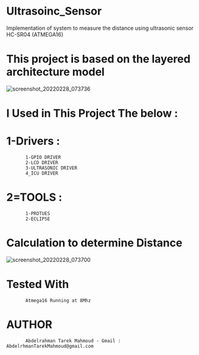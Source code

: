 # Ultrasoinc_Sensor
Implementation of system to measure the distance using ultrasonic sensor HC-SR04 (ATMEGA16)
# This project is based on the layered architecture model
![screenshot_20220228_073736](https://user-images.githubusercontent.com/85140058/155930259-6b4d08c9-4340-487d-a38e-79b01bb19815.png)
# I Used in This Project The below :
# 1-Drivers :
           1-GPIO DRIVER
           2-LCD DRIVER
           3-ULTRASONIC DRIVER
           4_ICU DRIVER
# 2=TOOLS  :
           1-PROTUES
           2-ECLIPSE
# Calculation to determine Distance 
![screenshot_20220228_073700](https://user-images.githubusercontent.com/85140058/155930526-23ad4e62-9aee-4dff-802c-75df417267cd.png)
# Tested With 
           Atmega16 Running at 8Mhz
# AUTHOR 
           Abdelrahman Tarek Mahmoud - Gmail : AbdelrhmanTarekMahmoud@gmail.com
